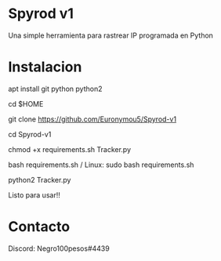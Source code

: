 # Spyrod v1
Una simple herramienta para rastrear IP programada en Python
# Instalacion

apt install git python python2

cd $HOME

git clone https://github.com/Euronymou5/Spyrod-v1

cd Spyrod-v1

chmod +x requirements.sh Tracker.py

bash requirements.sh / Linux: sudo bash requirements.sh

python2 Tracker.py

Listo para usar!!
# Contacto
Discord: Negro100pesos#4439
